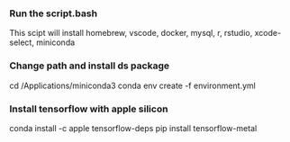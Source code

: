 ### Run the script.bash
This scipt will install homebrew, vscode, docker, mysql, r, rstudio, xcode-select, miniconda
### Change path and install ds package 
cd /Applications/miniconda3
conda env create -f environment.yml
### Install tensorflow with apple silicon
conda install -c apple tensorflow-deps
pip install tensorflow-metal
